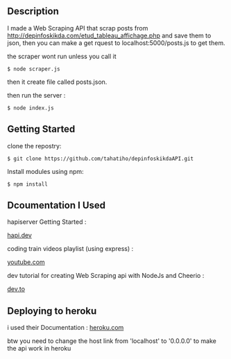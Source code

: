 ## Description
I made a Web Scraping API that scrap posts from http://depinfoskikda.com/etud_tableau_affichage.php and save them to json, then you can make a get rquest to localhost:5000/posts.js to get them.

the scraper wont run unless you call it
```console
$ node scraper.js
```
then it create file called posts.json.

then run the server :
```console
$ node index.js
```
## Getting Started

clone the repostry:

```console
$ git clone https://github.com/tahatiho/depinfoskikdaAPI.git
```

Install modules using npm:

```console
$ npm install 
```
## Dcoumentation I Used

hapiserver Getting Started :

[hapi.dev](https://hapi.dev/tutorials/gettingstarted/?lang=en_US)

coding train videos playlist (using express) :

[youtube.com](https://www.youtube.com/watch?v=P-Upi9TMrBk&list=PLRqwX-V7Uu6Yyn-fBtGHfN0_xCtBwUkBp)

dev tutorial for creating Web Scraping api with NodeJs and Cheerio :

[dev.to](https://dev.to/diass_le/tutorial-web-scraping-with-nodejs-and-cheerio-2jbh)

## Deploying to heroku

i used their Documentation :
[heroku.com](https://devcenter.heroku.com/articles/deploying-nodejs)

btw you need to change the host link from 'localhost' to '0.0.0.0' to make the api work in heroku